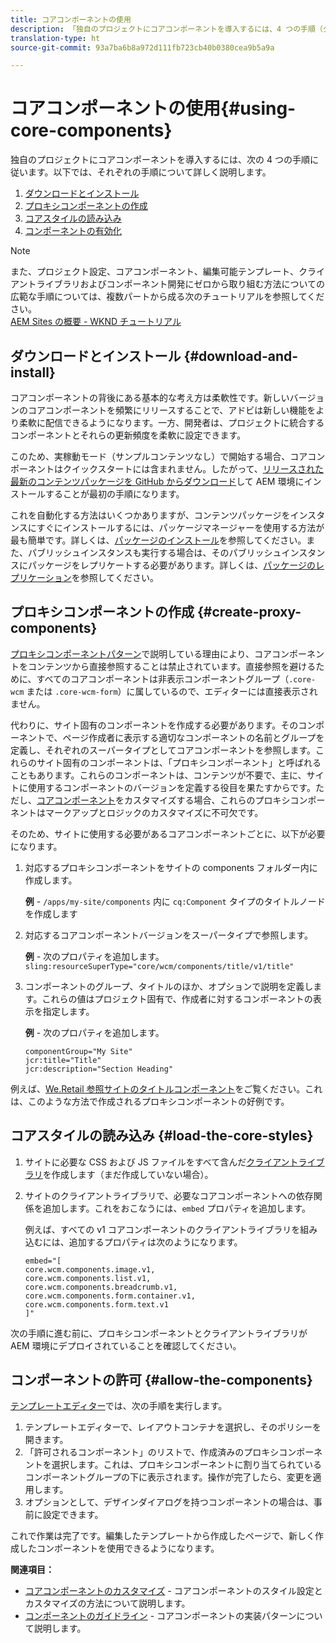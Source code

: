 ```yaml
---
title: コアコンポーネントの使用
description: 「独自のプロジェクトにコアコンポーネントを導入するには、4 つの手順（ダウンロードとインストール、プロキシコンポーネントの作成、コアスタイルの読み込み、テンプレートでのコンポーネントの有効化）に従います。」
translation-type: ht
source-git-commit: 93a7ba6b8a972d111fb723cb40b0380cea9b5a9a

---
```



# コアコンポーネントの使用{#using-core-components}

独自のプロジェクトにコアコンポーネントを導入するには、次の 4 つの手順に従います。以下では、それぞれの手順について詳しく説明します。

1. [ダウンロードとインストール](#download-and-install)
1. [プロキシコンポーネントの作成](#create-proxy-components)
1. [コアスタイルの読み込み](#load-the-core-styles)
1. [コンポーネントの有効化](#allow-the-components)

>[!NOTE]
>
>また、プロジェクト設定、コアコンポーネント、編集可能テンプレート、クライアントライブラリおよびコンポーネント開発にゼロから取り組む方法についての広範な手順については、複数パートから成る次のチュートリアルを参照してください。\
>[AEM Sites の概要 - WKND チュートリアル](https://docs.adobe.com/content/help/ja-JP/experience-manager-learn/getting-started-wknd-tutorial-develop/overview.html)

## ダウンロードとインストール {#download-and-install}

コアコンポーネントの背後にある基本的な考え方は柔軟性です。新しいバージョンのコアコンポーネントを頻繁にリリースすることで、アドビは新しい機能をより柔軟に配信できるようになります。一方、開発者は、プロジェクトに統合するコンポーネントとそれらの更新頻度を柔軟に設定できます。

このため、実稼動モード（サンプルコンテンツなし）で開始する場合、コアコンポーネントはクイックスタートには含まれません。したがって、[リリースされた最新のコンテンツパッケージを GitHub からダウンロード](https://github.com/adobe/aem-core-wcm-components/releases/latest)して AEM 環境にインストールすることが最初の手順になります。

これを自動化する方法はいくつかありますが、コンテンツパッケージをインスタンスにすぐにインストールするには、パッケージマネージャーを使用する方法が最も簡単です。詳しくは、[パッケージのインストール](https://docs.adobe.com/content/help/ja-JP/experience-manager-65/administering/contentmanagement/package-manager.html#installing-packages)を参照してください。また、パブリッシュインスタンスも実行する場合は、そのパブリッシュインスタンスにパッケージをレプリケートする必要があります。詳しくは、[パッケージのレプリケーション](https://docs.adobe.com/content/help/ja-JP/experience-manager-65/administering/contentmanagement/package-manager.html#replicating-packages)を参照してください。

<!-- 

Comment Type: annotation
Last Modified By: ims-author-CE1E2CE451D1F0680A490D45@AdobeID
Last Modified Date: 2017-04-17T16:42:59.142-0400

Should we be promoting embedding the core-component package as an artifact in a customer application, reasoning as follows: 1) a customer application is required to leverage core components (at a minimum, proxy components must be defined) 2) a customer application must be updated to leverage new versions of core components (since it requires adjusting the sling:resourceSuperType to point at the new version of the component) It seems the only time theres an advantage to installing a release directly is if a bug-fix (non version-changing) release of core-components is cut, and it doesnt coincide with an application deployment. WDYT? For example, recommend doing this for ACS Commons which has a similar use-case (https://adobe-consulting-services.github.io/acs-aem-commons/pages/maven.html) We can of course keep the instructions for manually deploying, since some will want to do this, or the bug-fix use-case will appear.

 -->

## プロキシコンポーネントの作成 {#create-proxy-components}

[プロキシコンポーネントパターン](/help/developing/guidelines.md#proxy-component-pattern)で説明している理由により、コアコンポーネントをコンテンツから直接参照することは禁止されています。直接参照を避けるために、すべてのコアコンポーネントは非表示コンポーネントグループ（`.core-wcm` または `.core-wcm-form`）に属しているので、エディターには直接表示されません。

代わりに、サイト固有のコンポーネントを作成する必要があります。そのコンポーネントで、ページ作成者に表示する適切なコンポーネントの名前とグループを定義し、それぞれのスーパータイプとしてコアコンポーネントを参照します。これらのサイト固有のコンポーネントは、「プロキシコンポーネント」と呼ばれることもあります。これらのコンポーネントは、コンテンツが不要で、主に、サイトに使用するコンポーネントのバージョンを定義する役目を果たすからです。ただし、[コアコンポーネント](/help/developing/customizing.md)をカスタマイズする場合、これらのプロキシコンポーネントはマークアップとロジックのカスタマイズに不可欠です。

そのため、サイトに使用する必要があるコアコンポーネントごとに、以下が必要になります。

1. 対応するプロキシコンポーネントをサイトの components フォルダー内に作成します。

   **例** - `/apps/my-site/components` 内に `cq:Component` タイプのタイトルノードを作成します

1. 対応するコアコンポーネントバージョンをスーパータイプで参照します。

   **例** - 次のプロパティを追加します。\
   `sling:resourceSuperType="core/wcm/components/title/v1/title"`

1. コンポーネントのグループ、タイトルのほか、オプションで説明を定義します。これらの値はプロジェクト固有で、作成者に対するコンポーネントの表示を指定します。

   **例** - 次のプロパティを追加します。

   ```shell
   componentGroup="My Site"
   jcr:title="Title"  
   jcr:description="Section Heading"
   ```

例えば、[We.Retail 参照サイトのタイトルコンポーネント](https://github.com/Adobe-Marketing-Cloud/aem-sample-we-retail/blob/master/ui.apps/src/main/content/jcr_root/apps/weretail/components/content/title/.content.xml)をご覧ください。これは、このような方法で作成されるプロキシコンポーネントの好例です。

## コアスタイルの読み込み {#load-the-core-styles}

<!-- 

Comment Type: annotation
Last Modified By: ims-author-CE1E2CE451D1F0680A490D45@AdobeID
Last Modified Date: 2017-04-17T16:57:16.414-0400

Styles is odd in that most Core Components do not have CSS; very few even have structural CSS (breadcrumbs, list) It may be more apt to title this section: Load the Core JavaScript and CSS or Load the Core Client Libraries ?

 -->

<!-- 

Comment Type: annotation
Last Modified By: ims-author-CE1E2CE451D1F0680A490D45@AdobeID
Last Modified Date: 2017-04-17T17:41:37.115-0400

This section seems to cover the "sites" clientlibs for core components; Do we need a section for ensuring the editor clientlibs are loaded in the Page Editor? Pending: https://github.com/Adobe-Marketing-Cloud/aem-core-wcm-components/issues/15

 -->

<!-- 

Comment Type: annotation
Last Modified By: cotescu
Last Modified Date: 2018-03-09T10:45:52.812-0500

Load the Core Client Libraries sounds way better

 -->

1. サイトに必要な CSS および JS ファイルをすべて含んだ[クライアントライブラリ](https://docs.adobe.com/content/help/ja-JP/experience-manager-65/developing/introduction/clientlibs.html)を作成します（まだ作成していない場合）。
1. サイトのクライアントライブラリで、必要なコアコンポーネントへの依存関係を追加します。これをおこなうには、`embed` プロパティを追加します。

   例えば、すべての v1 コアコンポーネントのクライアントライブラリを組み込むには、追加するプロパティは次のようになります。

   ```shell
   embed="[  
   core.wcm.components.image.v1,  
   core.wcm.components.list.v1,  
   core.wcm.components.breadcrumb.v1,  
   core.wcm.components.form.container.v1,  
   core.wcm.components.form.text.v1  
   ]"
   ```

次の手順に進む前に、プロキシコンポーネントとクライアントライブラリが AEM 環境にデプロイされていることを確認してください。

## コンポーネントの許可 {#allow-the-components}

[テンプレートエディター](https://docs.adobe.com/content/help/ja-JP/experience-manager-cloud-service/sites/authoring/features/templates.html)では、次の手順を実行します。

1. テンプレートエディターで、レイアウトコンテナを選択し、そのポリシーを開きます。
1. 「許可されるコンポーネント」のリストで、作成済みのプロキシコンポーネントを選択します。これは、プロキシコンポーネントに割り当てられているコンポーネントグループの下に表示されます。操作が完了したら、変更を適用します。
1. オプションとして、デザインダイアログを持つコンポーネントの場合は、事前に設定できます。

これで作業は完了です。編集したテンプレートから作成したページで、新しく作成したコンポーネントを使用できるようになります。

**関連項目：**

* [コアコンポーネントのカスタマイズ](/help/developing/customizing.md) - コアコンポーネントのスタイル設定とカスタマイズの方法について説明します。
* [コンポーネントのガイドライン](/help/developing/guidelines.md) - コアコンポーネントの実装パターンについて説明します。
